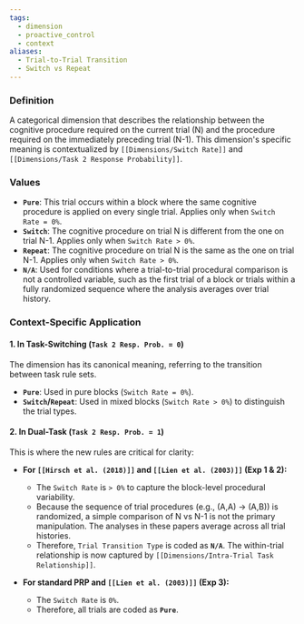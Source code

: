 ```yaml
---
tags:
  - dimension
  - proactive_control
  - context
aliases:
  - Trial-to-Trial Transition
  - Switch vs Repeat
---
```

### Definition
A categorical dimension that describes the relationship between the cognitive procedure required on the current trial (N) and the procedure required on the immediately preceding trial (N-1). This dimension's specific meaning is contextualized by `[[Dimensions/Switch Rate]]` and `[[Dimensions/Task 2 Response Probability]]`.

### Values

*   **`Pure`**: This trial occurs within a block where the same cognitive procedure is applied on every single trial. Applies only when `Switch Rate = 0%`.
*   **`Switch`**: The cognitive procedure on trial N is different from the one on trial N-1. Applies only when `Switch Rate > 0%`.
*   **`Repeat`**: The cognitive procedure on trial N is the same as the one on trial N-1. Applies only when `Switch Rate > 0%`.
*   **`N/A`**: Used for conditions where a trial-to-trial procedural comparison is not a controlled variable, such as the first trial of a block or trials within a fully randomized sequence where the analysis averages over trial history.

### Context-Specific Application

#### 1. In Task-Switching (`Task 2 Resp. Prob. = 0`)
The dimension has its canonical meaning, referring to the transition between task rule sets.
*   **`Pure`**: Used in pure blocks (`Switch Rate = 0%`).
*   **`Switch`/`Repeat`**: Used in mixed blocks (`Switch Rate > 0%`) to distinguish the trial types.

#### 2. In Dual-Task (`Task 2 Resp. Prob. = 1`)
This is where the new rules are critical for clarity:

*   **For `[[Hirsch et al. (2018)]]` and `[[Lien et al. (2003)]]` (Exp 1 & 2):**
    *   The `Switch Rate` is `> 0%` to capture the block-level procedural variability.
    *   Because the sequence of trial procedures (e.g., (A,A) -> (A,B)) is randomized, a simple comparison of N vs N-1 is not the primary manipulation. The analyses in these papers average across all trial histories.
    *   Therefore, `Trial Transition Type` is coded as **`N/A`**. The within-trial relationship is now captured by `[[Dimensions/Intra-Trial Task Relationship]]`.

*   **For standard PRP and `[[Lien et al. (2003)]]` (Exp 3):**
    *   The `Switch Rate` is `0%`.
    *   Therefore, all trials are coded as **`Pure`**.
